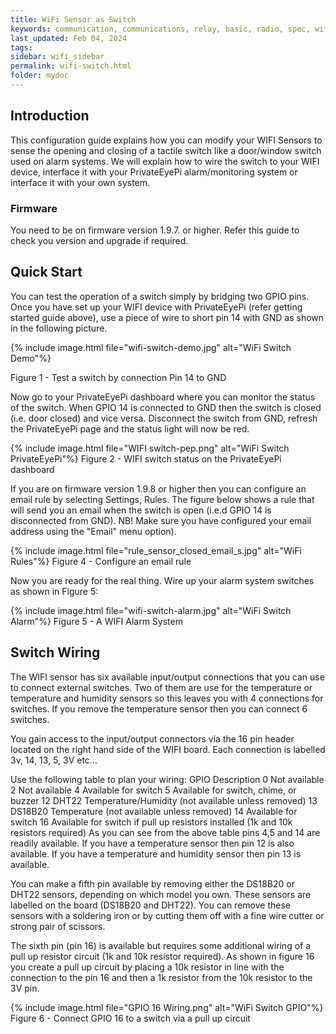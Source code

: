 ```yaml
---
title: WiFi Sensor as Switch
keywords: communication, communications, relay, basic, radio, spec, wifi, sensor
last_updated: Feb 04, 2024
tags:
sidebar: wifi_sidebar
permalink: wifi-switch.html
folder: mydoc
---
```

## Introduction
This configuration guide explains how you can modify your WIFI Sensors  to sense the opening and closing of a tactile switch like a door/window switch used on alarm systems. We will explain how to wire the switch to your WIFI device, interface it with your PrivateEyePi alarm/monitoring system or interface it with your own system.

### Firmware
You need to be on firmware version 1.9.7. or higher. Refer this guide to check you version and upgrade if required.

## Quick Start
You can test the operation of a switch simply by bridging two GPIO pins. Once you have set up your WIFI device with PrivateEyePi (refer getting started guide above), use a piece of wire to short pin 14 with GND as shown in the following picture.


{% include image.html file="wifi-switch-demo.jpg" alt="WiFi Switch Demo"%}

Figure 1 - Test a switch by connection Pin 14 to GND

Now go to your PrivateEyePi dashboard where you can monitor the status of the switch. When GPIO 14 is connected to GND then the switch is closed (i.e. door closed) and vice versa. Disconnect the switch from GND, refresh the PrivateEyePi page and the status light will now be red.


{% include image.html file="WIFI switch-pep.png" alt="WiFi Switch PrivateEyePi"%}
Figure 2 - WIFI switch status on the PrivateEyePi dashboard

If you are on firmware version 1.9.8 or higher then you can configure an email rule by selecting Settings, Rules. The figure below shows a rule that will send you an email when the switch is open (i.e.d GPIO 14 is disconnected from GND). NB! Make sure you have configured your email address using the "Email" menu option).


{% include image.html file="rule_sensor_closed_email_s.jpg" alt="WiFi Rules"%}
Figure 4 - Configure an email rule

Now you are ready for the real thing. Wire up your alarm system switches as shown in Figure 5:


{% include image.html file="wifi-switch-alarm.jpg" alt="WiFi Switch Alarm"%}
Figure 5 - A WIFI Alarm System


## Switch Wiring

The WIFI sensor has six available input/output connections that you can use to connect external switches. Two of them are use for the temperature or temperature and humidity sensors so this leaves you with 4 connections for switches. If you remove the temperature sensor then you can connect 6 switches.

You gain access to the input/output connectors via the 16 pin header located on the right hand side of the WIFI board. Each connection is labelled 3v, 14, 13, 5, 3V etc...

Use the following table to plan your wiring:
 GPIO	Description
 0	Not available
 2	Not available
 4	Available for switch
 5	Available for switch, chime, or buzzer
 12	DHT22 Temperature/Humidity (not available unless removed)
 13	DS18B20 Temperature (not available unless removed)
 14	Available for switch
 16	Available for switch if pull up resistors installed (1k and 10k resistors required)
As you can see from the above table pins 4,5 and 14 are readily available. If you have a temperature sensor then pin 12 is also available. If you have a temperature and humidity sensor then pin 13 is available.

You can make a fifth pin available by removing either the DS18B20 or DHT22 sensors, depending on which model you own. These sensors are labelled on the board (DS18B20 and DHT22). You can remove these sensors with a soldering iron or by cutting them off with a fine wire cutter or strong pair of scissors.

The sixth pin (pin 16) is available but requires some additional wiring of a pull up resistor circuit (1k and 10k resistor required). As shown in figure 16 you create a pull up circuit by placing a 10k resistor in line with the connection to the pin 16 and then a 1k resistor from the 10k resistor to the 3V pin.


{% include image.html file="GPIO 16 Wiring.png" alt="WiFi Switch GPIO"%}
Figure 6 - Connect GPIO 16 to a switch via a pull up circuit
